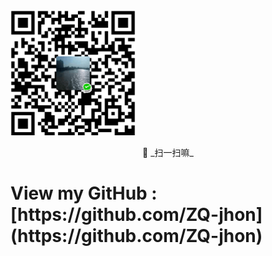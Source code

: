 ﻿<img src="./wechat.png" alt="扫一扫" style="width: 200px;height:200px;">
  <p style="text-align: center;">📸 _扫一扫嘛_ </p>
<h1>
View my GitHub : [https://github.com/ZQ-jhon](https://github.com/ZQ-jhon)
</h1>

